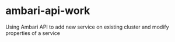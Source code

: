 # ambari-api-work
Using Ambari API to add new service on existing cluster and modify properties of a service

